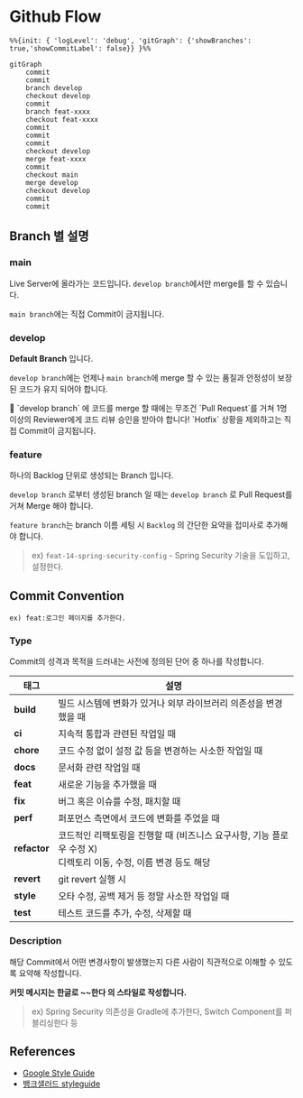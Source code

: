 # Github Flow

```mermaid
%%{init: { 'logLevel': 'debug', 'gitGraph': {'showBranches': true,'showCommitLabel': false}} }%%

gitGraph
    commit
    commit
    branch develop
    checkout develop
    commit
    branch feat-xxxx
    checkout feat-xxxx
    commit
    commit
    commit
    checkout develop
    merge feat-xxxx
    commit
    checkout main
    merge develop
    checkout develop
    commit
    commit

```

## Branch 별 설명

### main

Live Server에 올라가는 코드입니다. `develop branch`에서만 merge를 할 수 있습니다.

`main branch`에는 직접 Commit이 금지됩니다.

### develop

**Default Branch** 입니다.

`develop branch`에는 언제나 `main branch`에 merge 할 수 있는 품질과 안정성이 보장된 코드가 유지 되어야 합니다.

<aside>
📌 `develop branch` 에 코드를 merge 할 때에는 무조건 `Pull Request`를 거쳐 1명 이상의 Reviewer에게 코드 리뷰 승인을 받아야 합니다!
`Hotfix` 상황을 제외하고는 직접 Commit이 금지됩니다.

</aside>

### feature

하나의 Backlog 단위로 생성되는 Branch 입니다.

`develop branch` 로부터 생성된 branch 일 때는 `develop branch` 로 Pull Request를 거쳐 Merge 해야 합니다.

`feature branch`는 branch 이름 세팅 시 `Backlog` 의 간단한 요약을 접미사로 추가해야 합니다.

> ex) `feat-14-spring-security-config` - Spring Security 기술을 도입하고, 설정한다.
> 

## Commit Convention

```
ex) feat:로그인 페이지를 추가한다.
```

### Type

Commit의 성격과 목적을 드러내는 사전에 정의된 단어 중 하나를 작성합니다.

| 태그      | 설명                                                       |
|-----------|----------------------------------------------------------|
| **build** | 빌드 시스템에 변화가 있거나 외부 라이브러리 의존성을 변경했을 때 |
| **ci**    | 지속적 통합과 관련된 작업일 때                           |
| **chore** | 코드 수정 없이 설정 값 등을 변경하는 사소한 작업일 때     |
| **docs**  | 문서화 관련 작업일 때                                     |
| **feat**  | 새로운 기능을 추가했을 때                                 |
| **fix**   | 버그 혹은 이슈를 수정, 패치할 때                         |
| **perf**  | 퍼포먼스 측면에서 코드에 변화를 주었을 때                |
| **refactor** | 코드적인 리팩토링을 진행할 때 (비즈니스 요구사항, 기능 플로우 수정 X) <br> 디렉토리 이동, 수정, 이름 변경 등도 해당 |
| **revert** | git revert 실행 시                                       |
| **style** | 오타 수정, 공백 제거 등 정말 사소한 작업일 때             |
| **test**  | 테스트 코드를 추가, 수정, 삭제할 때                      |

### Description

해당 Commit에서 어떤 변경사항이 발생했는지 다른 사람이 직관적으로 이해할 수 있도록 요약해 작성합니다.

**커밋 메시지는 한글로 ~~한다 의 스타일로 작성합니다.**

> ex) Spring Security 의존성을 Gradle에 추가한다, Switch Component를 퍼블리싱한다 등


## References
- [Google Style Guide](https://github.com/google/styleguide)
- [뱅크샐러드 styleguide](https://github.com/banksalad/styleguide)
